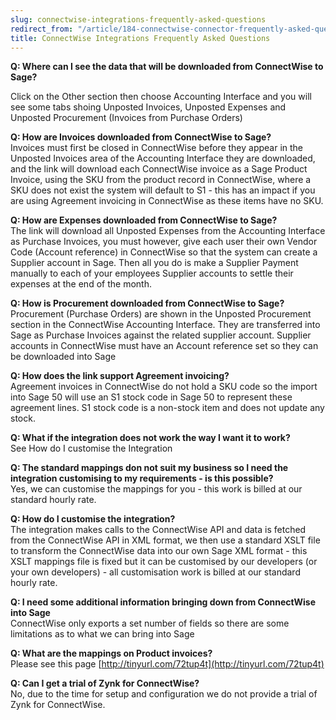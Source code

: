 ```yaml
---
slug: connectwise-integrations-frequently-asked-questions
redirect_from: "/article/184-connectwise-connector-frequently-asked-questions"
title: ConnectWise Integrations Frequently Asked Questions
---
```



**Q: Where can I see the data that will be downloaded from ConnectWise to Sage?**



Click on the Other section then choose Accounting Interface and you will see some tabs shoing Unposted Invoices, Unposted Expenses and Unposted Procurement (Invoices from Purchase Orders)



**Q: How are Invoices downloaded from ConnectWise to Sage?**  
Invoices must first be closed in ConnectWise before they appear in the Unposted Invoices area of the Accounting Interface they are downloaded, and the link will download each ConnectWise invoice as a Sage Product Invoice, using the SKU from the product record in ConnectWise, where a SKU does not exist the system will default to S1 - this has an impact if you are using Agreement invoicing in ConnectWise as these items have no SKU.



**Q: How are Expenses downloaded from ConnectWise to Sage?**  
The link will download all Unposted Expenses from the Accounting Interface as Purchase Invoices, you must however, give each user their own Vendor Code (Account reference) in ConnectWise so that the system can create a Supplier account in Sage. Then all you do is make a Supplier Payment manually to each of your employees Supplier accounts to settle their expenses at the end of the month.



**Q: How is Procurement downloaded from ConnectWise to Sage?**  
Procurement (Purchase Orders) are shown in the Unposted Procurement section in the ConnectWise Accounting Interface. They are transferred into Sage as Purchase Invoices against the related supplier account. Supplier accounts in ConnectWise must have an Account reference set so they can be downloaded into Sage



**Q: How does the link support Agreement invoicing?**  
Agreement invoices in ConnectWise do not hold a SKU code so the import into Sage 50 will use an S1 stock code in Sage 50 to represent these agreement lines. S1 stock code is a non-stock item and does not update any stock.



**Q: What if the integration does not work the way I want it to work?**  
See How do I customise the Integration



**Q: The standard mappings don not suit my business so I need the integration customising to my requirements - is this possible?**  
Yes, we can customise the mappings for you - this work is billed at our standard hourly rate.



**Q: How do I customise the integration?**  
The integration makes calls to the ConnectWise API and data is fetched from the ConnectWise API in XML format, we then use a standard XSLT file to transform the ConnectWise data into our own Sage XML format - this XSLT mappings file is fixed but it can be customised by our developers (or your own developers) - all customisation work is billed at our standard hourly rate.



**Q: I need some additional information bringing down from ConnectWise into Sage**  
ConnectWise only exports a set number of fields so there are some limitations as to what we can bring into Sage



**Q: What are the mappings on Product invoices?**  
Please see this page [http://tinyurl.com/72tup4t](http://tinyurl.com/72tup4t)



**Q: Can I get a trial of Zynk for ConnectWise?**  
No, due to the time for setup and configuration we do not provide a trial of Zynk for ConnectWise.

